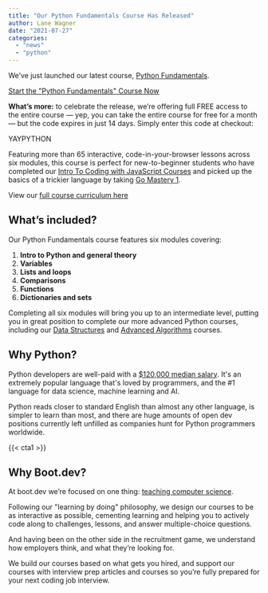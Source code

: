 ```yaml
---
title: "Our Python Fundamentals Course Has Released"
author: Lane Wagner
date: "2021-07-27"
categories: 
  - "news"
  - "python"
---
```


We’ve just launched our latest course, [Python Fundamentals](https://boot.dev/learn/learn-python).

[Start the "Python Fundamentals" Course Now](https://boot.dev/dashboard/courses)

**What’s more:** to celebrate the release, we’re offering full FREE access to the entire course — yep, you can take the entire course for free for a month — but the code expires in just 14 days. Simply enter this code at checkout:

YAYPYTHON

Featuring more than 65 interactive, code-in-your-browser lessons across six modules, this course is perfect for new-to-beginner students who have completed our [Intro To Coding with JavaScript Courses](https://boot.dev/learn/learn-javascript) and picked up the basics of a trickier language by taking [Go Mastery 1](https://boot.dev/learn/learn-golang).

View our [full course curriculum here](https://github.com/bootdotdev/curriculum)

## What’s included?

Our Python Fundamentals course features six modules covering:

1. **Intro to Python and general theory**
2. **Variables**
3. **Lists and loops**
4. **Comparisons**
5. **Functions**
6. **Dictionaries and sets**

Completing all six modules will bring you up to an intermediate level, putting you in great position to complete our more advanced Python courses, including our [Data Structures](https://boot.dev/learn/learn-data-structures) and [Advanced Algorithms](https://boot.dev/learn/learn-advanced-algorithms) courses.

## Why Python?

Python developers are well-paid with a [$120,000 median salary](https://insights.stackoverflow.com/survey/2020#technology-what-languages-are-associated-with-the-highest-salaries-worldwide-united-states). It's an extremely popular language that's loved by programmers, and the #1 language for data science, machine learning and AI.

Python reads closer to standard English than almost any other language, is simpler to learn than most, and there are huge amounts of open dev positions currently left unfilled as companies hunt for Python programmers worldwide.

{{< cta1 >}}

## Why Boot.dev?

At boot.dev we’re focused on one thing: [teaching computer science](/computer-science/comprehensive-guide-to-learn-computer-science-online/).

Following our "learning by doing" philosophy, we design our courses to be as interactive as possible, cementing learning and helping you to actively code along to challenges, lessons, and answer multiple-choice questions. 

And having been on the other side in the recruitment game, we understand how employers think, and what they’re looking for.

We build our courses based on what gets you hired, and support our courses with interview prep articles and courses so you’re fully prepared for your next coding job interview.

